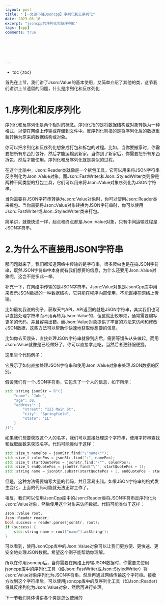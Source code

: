 ```yaml
---
layout: post
title: "【一文读不懂Jsoncpp】序列化和反序列化"
date: 2023-06-16
excerpt: "jsoncpp的序列化和反序列化"
tags: [cpp]
comments: true






---
```


* toc
{:toc}








首先在上节，我们讲了Json::Value的基本使用，又简单介绍了其他的类，这节我们讲讲上节遗留的问题，什么是序列化和反序列化

# 1.序列化和反序列化

序列化和反序列化是两个相对的概念。序列化指的是将数据结构或对象转换为一种格式，以便在网络上传输或存储到文件中。反序列化则指的是将序列化后的数据重新转换为原来的数据结构或对象。

你可以把序列化和反序列化想象成打包和拆包的过程。比如，当你要搬家时，你需要把所有东西打包好，然后才能运输到新家。当你到了新家后，你需要把所有东西拆包，然后才能使用。序列化和反序列化就是类似的过程。

在这个比喻中，Json::Reader类就像是一个拆包工具，它可以用来将JSON字符串反序列化为Json::Value对象。而Json::FastWriter和Json::StyledWriter类则像是两种不同类型的打包工具，它们可以用来将Json::Value对象序列化为JSON字符串。

当你需要将JSON字符串转换为Json::Value对象时，你可以使用Json::Reader类来拆包。当你需要将Json::Value对象转换为JSON字符串时，你可以使用Json::FastWriter或Json::StyledWriter类来打包。

简单讲，就像快递一样，起点和终点都是Json::Value对象，只有中间运输过程是JSON字符串。

# 2.为什么不直接用JSON字符串

那问题就来了，我们都知道网络中传输的是字符串，很多爬虫也是在搞JSON字符串，既然JSON字符串中本身就有我们想要的信息，为什么还要用Json::Value对象呢，这岂不是多此一举。

补充一下，在网络中传输的是JSON字符串。Json::Value对象是JsonCpp库中用来表示JSON数据的一种数据结构，它只能在程序内部使用，不能直接在网络上传输。

比如最初我说的例子，获取天气API，API返回的就是JSON字符串，其实我们也可以直接处理字符串而不用再转为Json::Value的，但这就比较麻烦，通常需要编写更多的代码，并且容易出错。而Json::Value对象提供了丰富的方法来访问和修改JSON数据，这些方法可以帮助你快速地获取你想要的信息。

比如你去买馒头，直接处理JSON字符串就像到店后，需要等馒头从头做起，而用Json::Value就像是已经做好了，你可以直接拿走吃，当然后者更舒服便捷。

这里举个代码例子：

它展示了如何直接处理JSON字符串和使用Json::Value对象来处理JSON数据的区别。

假设我们有一个JSON字符串，它包含了一个人的信息，如下所示：

```c++
std::string jsonStr = R"({
    "name": "John",
    "age": 30,
    "address": {
        "street": "123 Main St",
        "city": "Springfield",
        "state": "IL"
    }
})";
```

如果我们想要获取这个人的名字，我们可以直接处理这个字符串，使用字符串查找和截取函数来获取名字。代码可能类似于这样：

```cpp
std::size_t namePos = jsonStr.find("\"name\"");
std::size_t colonPos = jsonStr.find(":", namePos);
std::size_t startQuotePos = jsonStr.find("\"", colonPos);
std::size_t endQuotePos = jsonStr.find("\"", startQuotePos + 1);
std::string name = jsonStr.substr(startQuotePos + 1, endQuotePos - startQuotePos - 1);
```

但是，这种方法需要编写大量的代码，并且容易出错。如果JSON字符串的格式发生变化，上面的代码可能就无法正常工作了。

相反，我们可以使用JsonCpp库中的Json::Reader类将JSON字符串反序列化为Json::Value对象，然后使用这个对象来访问数据。代码可能类似于这样：

```cpp
Json::Value root;
Json::Reader reader;
bool success = reader.parse(jsonStr, root);
if (success) {
    std::string name = root["name"].asString();
}
```

可以看到，使用JsonCpp库中的Json::Value对象可以让我们更方便、更快速、更安全地处理JSON数据。希望这个例子能帮助你理解。

所以在你用jsoncpp后，当你需要在网络上传输JSON数据时，你需要先使用jsoncpp库中的序列化工具（如Json::FastWriter或Json::StyledWriter）将Json::Value对象序列化为JSON字符串，然后再通过网络传输这个字符串。接收方收到这个字符串后，可以使用jsoncpp库中的反序列化工具（如Json::Reader）将其反序列化为Json::Value对象，然后再进行处理。

下一节我们具体讲讲各个类是怎么使用的